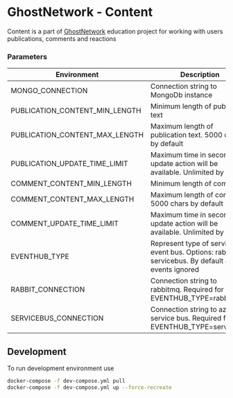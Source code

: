 # GhostNetwork - Content

Content is a part of [GhostNetwork](https://github.com/ghosts-network) education project for working with users publications, comments and reactions

### Parameters

| Environment                    | Description                                                                                         |
|--------------------------------|-----------------------------------------------------------------------------------------------------|
| MONGO_CONNECTION               | Connection string to MongoDb instance                                                               |
| PUBLICATION_CONTENT_MIN_LENGTH | Minimum length of publication text                                                                  |
| PUBLICATION_CONTENT_MAX_LENGTH | Maximum length of publication text. 5000 chars by default                                           |
| PUBLICATION_UPDATE_TIME_LIMIT  | Maximum time in second update action will be available. Unlimited by default                        |
| COMMENT_CONTENT_MIN_LENGTH     | Minimum length of comment                                                                           |
| COMMENT_CONTENT_MAX_LENGTH     | Maximum length of comment. 5000 chars by default                                                    |
| COMMENT_UPDATE_TIME_LIMIT      | Maximum time in second update action will be available. Unlimited by default                        |
| EVENTHUB_TYPE                  | Represent type of service for event bus. Options: rabbit, servicebus. By default all events ignored |
| RABBIT_CONNECTION              | Connection string to rabbitmq. Required for EVENTHUB_TYPE=rabbit                                    |
| SERVICEBUS_CONNECTION          | Connection string to azure service bus. Required for EVENTHUB_TYPE=servicebus                       |


## Development

To run development environment use

```bash
docker-compose -f dev-compose.yml pull
docker-compose -f dev-compose.yml up --force-recreate
```
